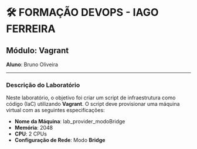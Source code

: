# 🛠️ FORMAÇÃO DEVOPS - IAGO FERREIRA
## Módulo: Vagrant

**Aluno**: Bruno Oliveira

---

### Descrição do Laboratório

Neste laboratório, o objetivo foi criar um script de infraestrutura como código (IaC) utilizando **Vagrant**. O script deve provisionar uma máquina virtual com as seguintes especificações:

- **Nome da Máquina**: lab_provider_modoBridge
- **Memória**: 2048
- **CPU**: 2 CPUs
- **Configuração de Rede**: Modo **Bridge**

